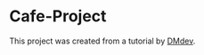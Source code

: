 # Cafe-Project

This project was created from a tutorial by <a href="https://youtu.be/FupraCHrD-w1" > DMdev</a>. <br>
